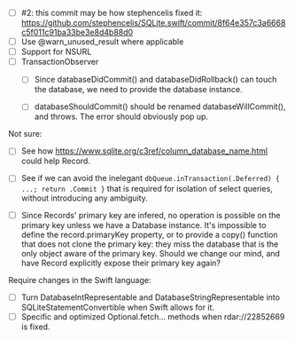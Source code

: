- [ ] #2: this commit may be how stephencelis fixed it: https://github.com/stephencelis/SQLite.swift/commit/8f64e357c3a6668c5f011c91ba33be3e8d4b88d0
- [ ] Use @warn_unused_result where applicable
- [ ] Support for NSURL
- [ ] TransactionObserver
    - [ ] Since databaseDidCommit() and databaseDidRollback() can touch the database, we need to provide the database instance.
    - [ ] databaseShouldCommit() should be renamed databaseWillCommit(), and throws. The error should obviously pop up.


Not sure:

- [ ] See how https://www.sqlite.org/c3ref/column_database_name.html could help Record.
- [ ] See if we can avoid the inelegant `dbQueue.inTransaction(.Deferred) { ...; return .Commit }` that is required for isolation of select queries, without introducing any ambiguity.
- [ ] Since Records' primary key are infered, no operation is possible on the primary key unless we have a Database instance. It's impossible to define the record.primaryKey property, or to provide a copy() function that does not clone the primary key: they miss the database that is the only object aware of the primary key. Should we change our mind, and have Record explicitly expose their primary key again?


Require changes in the Swift language:

- [ ] Turn DatabaseIntRepresentable and DatabaseStringRepresentable into SQLiteStatementConvertible when Swift allows for it.
- [ ] Specific and optimized Optional<SQLiteStatementConvertible>.fetch... methods when rdar://22852669 is fixed.
